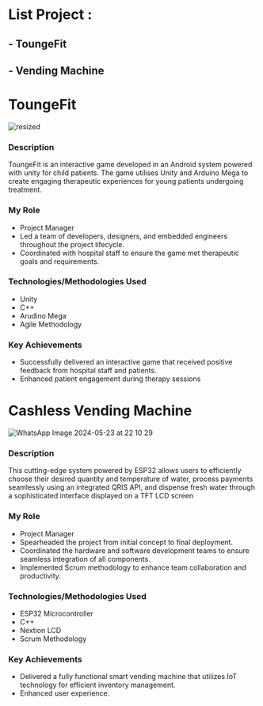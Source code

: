 # List Project :

## - ToungeFit
## - Vending Machine


# ToungeFit

![resized](https://github.com/menggiGit33/Project-List/assets/72879614/c55fd325-a948-4a4c-92ac-ccfd3156f13b)

### Description
ToungeFit is an interactive game developed in an Android system powered with unity for child patients. The game utilises Unity and Arduino Mega to create engaging therapeutic experiences for young patients undergoing treatment.

### My Role
- Project Manager
- Led a team of developers, designers, and embedded engineers throughout the project lifecycle.
- Coordinated with hospital staff to ensure the game met therapeutic goals and requirements.

### Technologies/Methodologies Used
- Unity
- C++
- Arudino Mega
- Agile Methodology

### Key Achievements
- Successfully delivered an interactive game that received positive feedback from hospital staff and patients.
- Enhanced patient engagement during therapy sessions


# Cashless Vending Machine
![WhatsApp Image 2024-05-23 at 22 10 29](https://github.com/user-attachments/assets/aaa1fe6b-c551-4f84-abc7-9f091b777487)


### Description
This cutting-edge system powered by ESP32 allows users to efficiently choose their desired quantity and temperature of water, process payments seamlessly using an integrated QRIS API, and dispense fresh water through a sophisticated interface displayed on a TFT LCD screen

### My Role
- Project Manager
- Spearheaded the project from initial concept to final deployment.
- Coordinated the hardware and software development teams to ensure seamless integration of all components.
- Implemented Scrum methodology to enhance team collaboration and productivity.

### Technologies/Methodologies Used
- ESP32 Microcontroller
- C++
- Nextion LCD
- Scrum Methodology

### Key Achievements
- Delivered a fully functional smart vending machine that utilizes IoT technology for efficient inventory management.
- Enhanced user experience.
